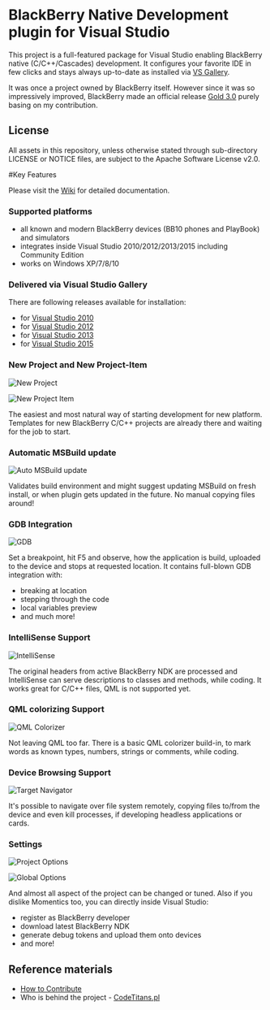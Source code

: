 # BlackBerry Native Development plugin for Visual Studio

This project is a full-featured package for Visual Studio enabling BlackBerry native (C/C++/Cascades) development. It configures your favorite IDE in few clicks and stays always up-to-date as installed via [VS Gallery](https://visualstudiogallery.msdn.microsoft.com/site/search?query=blackberry%20qnx&f%5B0%5D.Value=blackberry%20qnx&f%5B0%5D.Type=SearchText&ac=4).

It was once a project owned by BlackBerry itself. However since it was so impressively improved, BlackBerry made an official release [Gold 3.0](http://devblog.blackberry.com/2015/03/more-gold-blackberry-native-plug-in-for-microsoft-visual-studio/) purely basing on my contribution.

## License
All assets in this repository, unless otherwise stated through sub-directory LICENSE or NOTICE files, are subject to the Apache Software License v2.0.

#Key Features

Please visit the [Wiki](https://github.com/phofman/vs-plugin/wiki) for detailed documentation.

### Supported platforms
 * all known and modern BlackBerry devices (BB10 phones and PlayBook) and simulators
 * integrates inside Visual Studio 2010/2012/2013/2015 including Community Edition
 * works on Windows XP/7/8/10

### Delivered via Visual Studio Gallery
There are following releases available for installation:
* for [Visual Studio 2010](https://visualstudiogallery.msdn.microsoft.com/91f71ea5-32eb-41f0-8229-cba59c1bfdca)
* for [Visual Studio 2012](https://visualstudiogallery.msdn.microsoft.com/de47fd53-e7ae-4bd6-a59a-73a6bf8efae3)
* for [Visual Studio 2013](https://visualstudiogallery.msdn.microsoft.com/9a03ae7e-b786-41a7-a63b-dc0d9fe818d2)
* for [Visual Studio 2015](https://visualstudiogallery.msdn.microsoft.com/2b21e9d1-a54b-4d58-878f-2d53604e85b1)

### New Project and New Project-Item
![New Project](/media/info/feature-new-project.png)

![New Project Item](/media/info/feature-new-project-item.png)

The easiest and most natural way of starting development for new platform. Templates for new BlackBerry C/C++ projects are already there and waiting for the job to start.


### Automatic MSBuild update
![Auto MSBuild update](/media/info/feature-auto-msbuild.png)

Validates build environment and might suggest updating MSBuild on fresh install, or when plugin gets updated in the future. No manual copying files around!

### GDB Integration
![GDB](/media/info/feature-gdb.png)

Set a breakpoint, hit F5 and observe, how the application is build, uploaded to the device and stops at requested location. It contains full-blown GDB integration with:
 * breaking at location
 * stepping through the code
 * local variables preview
 * and much more!

### IntelliSense Support
![IntelliSense](/media/info/feature-intellisense.png)

The original headers from active BlackBerry NDK are processed and IntelliSense can serve descriptions to classes and methods, while coding. It works great for C/C++ files, QML is not supported yet.

### QML colorizing Support
![QML Colorizer](/media/info/feature-qml.png)

Not leaving QML too far. There is a basic QML colorizer build-in, to mark words as known types, numbers, strings or comments, while coding.

### Device Browsing Support
![Target Navigator](/media/info/feature-target-navigator.png)

It's possible to navigate over file system remotely, copying files to/from the device and even kill processes, if developing headless applications or cards.

### Settings
![Project Options](/media/info/feature-project-settings.png)

![Global Options](/media/info/feature-options.png)

And almost all aspect of the project can be changed or tuned. Also if you dislike Momentics too, you can directly inside Visual Studio:
 * register as BlackBerry developer
 * download latest BlackBerry NDK
 * generate debug tokens and upload them onto devices
 * and more!

## Reference materials
* [How to Contribute](https://github.com/phofman/vs-plugin/wiki/Contribution)
* Who is behind the project - [CodeTitans.pl](http://www.codetitans.pl)
